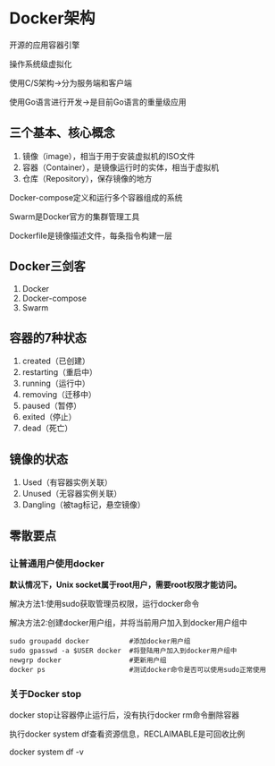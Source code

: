 # Docker架构

开源的应用容器引擎

操作系统级虚拟化

使用C/S架构->分为服务端和客户端

使用Go语言进行开发->是目前Go语言的重量级应用




## 三个基本、核心概念

1. 镜像（image），相当于用于安装虚拟机的ISO文件
2. 容器（Container），是镜像运行时的实体，相当于虚拟机
3. 仓库（Repository），保存镜像的地方


Docker-compose定义和运行多个容器组成的系统

Swarm是Docker官方的集群管理工具

Dockerfile是镜像描述文件，每条指令构建一层


## Docker三剑客

1. Docker
2. Docker-compose
3. Swarm


## 容器的7种状态

1. created（已创建）
2. restarting（重启中）
3. running（运行中）
4. removing（迁移中）
5. paused（暂停）
6. exited（停止）
7. dead（死亡）


## 镜像的状态

1. Used（有容器实例关联）
2. Unused（无容器实例关联）
3. Dangling（被tag标记，悬空镜像）


## 零散要点

### 让普通用户使用docker

**默认情况下，Unix socket属于root用户，需要root权限才能访问。**


解决方法1:使用sudo获取管理员权限，运行docker命令

解决方法2:创建docker用户组，并将当前用户加入到docker用户组中

```
sudo groupadd docker          #添加docker用户组
sudo gpasswd -a $USER docker  #将登陆用户加入到docker用户组中
newgrp docker                 #更新用户组
docker ps                     #测试docker命令是否可以使用sudo正常使用

```

### 关于Docker stop

docker stop让容器停止运行后，没有执行docker rm命令删除容器

执行docker system df查看资源信息，RECLAIMABLE是可回收比例

docker system df -v





